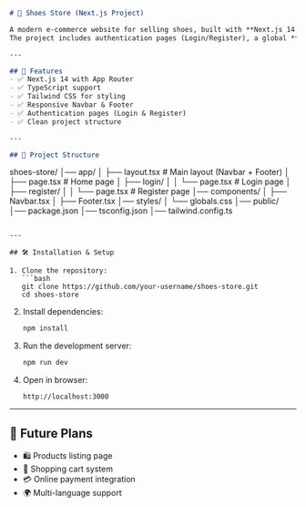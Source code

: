 
```markdown
# 🛒 Shoes Store (Next.js Project)

A modern e-commerce website for selling shoes, built with **Next.js 14 (App Router)**, **TypeScript**, and **Tailwind CSS**.  
The project includes authentication pages (Login/Register), a global **Navbar** and **Footer**, and placeholder pages for future content.

---

## 🚀 Features
- ✅ Next.js 14 with App Router
- ✅ TypeScript support
- ✅ Tailwind CSS for styling
- ✅ Responsive Navbar & Footer
- ✅ Authentication pages (Login & Register)
- ✅ Clean project structure

---

## 📂 Project Structure

```

shoes-store/
│── app/
│   ├── layout.tsx       # Main layout (Navbar + Footer)
│   ├── page.tsx         # Home page
│   ├── login/
│   │   └── page.tsx     # Login page
│   ├── register/
│   │   └── page.tsx     # Register page
│── components/
│   ├── Navbar.tsx
│   ├── Footer.tsx
│── styles/
│   └── globals.css
│── public/
│── package.json
│── tsconfig.json
│── tailwind.config.ts

````

---

## 🛠️ Installation & Setup

1. Clone the repository:
   ```bash
   git clone https://github.com/your-username/shoes-store.git
   cd shoes-store
````

2. Install dependencies:

   ```bash
   npm install
   ```

3. Run the development server:

   ```bash
   npm run dev
   ```

4. Open in browser:

   ```
   http://localhost:3000
   ```

---


## 📌 Future Plans

* 🛍️ Products listing page
* 🛒 Shopping cart system
* 💳 Online payment integration
* 🌍 Multi-language support

